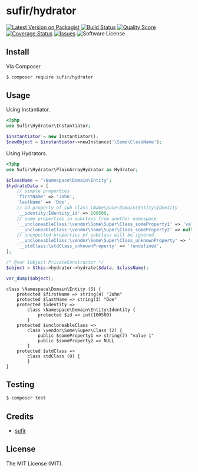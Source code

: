 # sufir/hydrator

[![Latest Version on Packagist](https://img.shields.io/packagist/v/Sufir/hydrator.svg?style=flat-square)](https://packagist.org/packages/Sufir/hydrator)
[![Build Status](https://img.shields.io/travis/Sufir/hydrator/master.svg?style=flat-square)](https://travis-ci.org/Sufir/hydrator)
[![Quality Score](https://img.shields.io/scrutinizer/g/Sufir/hydrator.svg?style=flat-square)](https://scrutinizer-ci.com/g/Sufir/hydrator/?branch=master)
[![Coverage Status](https://img.shields.io/scrutinizer/coverage/g/Sufir/hydrator.svg?style=flat-square)](https://scrutinizer-ci.com/g/Sufir/hydrator/code-structure)
[![Issues](https://img.shields.io/github/issues/Sufir/hydrator.svg?style=flat-square)](https://github.com/Sufir/hydrator/issues)
![Software License](https://img.shields.io/badge/license-MIT-brightgreen.svg?style=flat-square)

## Install

Via Composer

```bash
$ composer require sufir/hydrator
```

## Usage

Using Instantiator.

```php
<?php
use Sufir\Hydrator\Instantiator;

$instantiator = new Instantiator();
$newObject = $instantiator->newInstance('\Some\ClassName');
```

Using Hydrators.

```php
<?php
use Sufir\Hydrator\PlainArrayHydrator as Hydrator;

$className = '\Namespace\Domain\Entity';
$hydrateData = [
    // simple properties
    'firstName' => 'John',
    'lastName' => 'Doe',
    // id property of sub class \Namespace\Domain\Entity\Identity
    '__identity:Identity_id' => 100500,
    // some properties in subclass from another namespace
    '__uncloneableClass:\vendor\Some\Super\Class_someProperty1' => 'value 1',
    '__uncloneableClass:\vendor\Some\Super\Class_someProperty2' => null,
    // unexpected properties of subclass will be ignored
    '__uncloneableClass:\vendor\Some\Super\Class_unknownProperty' => '!undefined',
    '__stdClass:\stdClass_unknownProperty' => '!undefined',
];

/* @var $object PrivateConstructor */
$object = $this->hydrator->hydrate($data, $className);

var_dump($object);
```

```
class \Namespace\Domain\Entity (5) {
    protected $firstName => string(4) "John"
    protected $lastName => string(3) "Doe"
    protected $identity =>
        class \Namespace\Domain\Entity\Identity {
            protected $id => int(100500)
        }
    protected $uncloneableClass =>
        class \vendor\Some\Super\Class (2) {
            public $someProperty1 => string(7) "value 1"
            public $someProperty2 => NULL
        }
    protected $stdClass =>
        class stdClass (0) {
        }
}
```

## Testing

``` bash
$ composer test
```

## Credits

- [sufir](http://git.ls1.ru/u/sufir)

## License

The MIT License (MIT).
